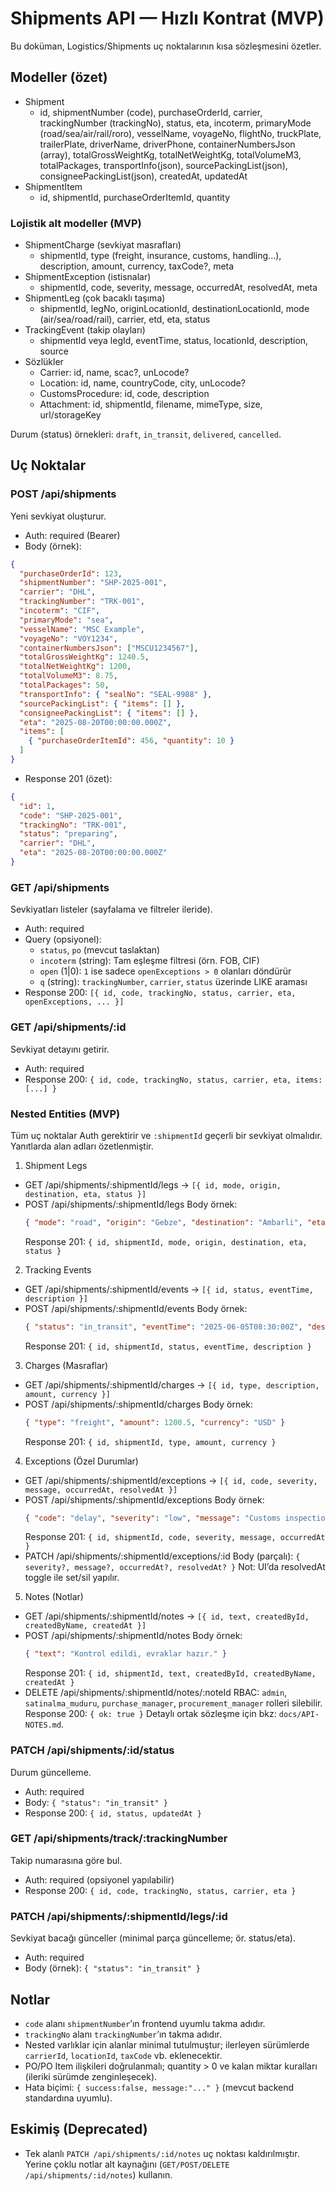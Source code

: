 # Shipments API — Hızlı Kontrat (MVP)

Bu doküman, Logistics/Shipments uç noktalarının kısa sözleşmesini özetler.

## Modeller (özet)
- Shipment
  - id, shipmentNumber (code), purchaseOrderId, carrier, trackingNumber (trackingNo), status, eta, incoterm,
    primaryMode (road/sea/air/rail/roro), vesselName, voyageNo, flightNo, truckPlate, trailerPlate,
    driverName, driverPhone, containerNumbersJson (array), totalGrossWeightKg, totalNetWeightKg, totalVolumeM3,
    totalPackages, transportInfo(json), sourcePackingList(json), consigneePackingList(json), createdAt, updatedAt
- ShipmentItem
  - id, shipmentId, purchaseOrderItemId, quantity

### Lojistik alt modeller (MVP)
- ShipmentCharge (sevkiyat masrafları)
  - shipmentId, type (freight, insurance, customs, handling...), description, amount, currency, taxCode?, meta
- ShipmentException (istisnalar)
  - shipmentId, code, severity, message, occurredAt, resolvedAt, meta
- ShipmentLeg (çok bacaklı taşıma)
  - shipmentId, legNo, originLocationId, destinationLocationId, mode (air/sea/road/rail), carrier, etd, eta, status
- TrackingEvent (takip olayları)
  - shipmentId veya legId, eventTime, status, locationId, description, source
- Sözlükler
  - Carrier: id, name, scac?, unLocode?
  - Location: id, name, countryCode, city, unLocode?
  - CustomsProcedure: id, code, description
  - Attachment: id, shipmentId, filename, mimeType, size, url/storageKey

Durum (status) örnekleri: `draft`, `in_transit`, `delivered`, `cancelled`.

## Uç Noktalar

### POST /api/shipments
Yeni sevkiyat oluşturur.
- Auth: required (Bearer)
- Body (örnek):
```json
{
  "purchaseOrderId": 123,
  "shipmentNumber": "SHP-2025-001",
  "carrier": "DHL",
  "trackingNumber": "TRK-001",
  "incoterm": "CIF",
  "primaryMode": "sea",
  "vesselName": "MSC Example",
  "voyageNo": "VOY1234",
  "containerNumbersJson": ["MSCU1234567"],
  "totalGrossWeightKg": 1240.5,
  "totalNetWeightKg": 1200,
  "totalVolumeM3": 8.75,
  "totalPackages": 50,
  "transportInfo": { "sealNo": "SEAL-9988" },
  "sourcePackingList": { "items": [] },
  "consigneePackingList": { "items": [] },
  "eta": "2025-08-20T00:00:00.000Z",
  "items": [
    { "purchaseOrderItemId": 456, "quantity": 10 }
  ]
}
```
- Response 201 (özet):
```json
{
  "id": 1,
  "code": "SHP-2025-001",
  "trackingNo": "TRK-001",
  "status": "preparing",
  "carrier": "DHL",
  "eta": "2025-08-20T00:00:00.000Z"
}
```

### GET /api/shipments
Sevkiyatları listeler (sayfalama ve filtreler ileride).
- Auth: required
- Query (opsiyonel):
  - `status`, `po` (mevcut taslaktan)
  - `incoterm` (string): Tam eşleşme filtresi (örn. FOB, CIF)
  - `open` (1|0): `1` ise sadece `openExceptions > 0` olanları döndürür
  - `q` (string): `trackingNumber`, `carrier`, `status` üzerinde LIKE araması
- Response 200: `[{ id, code, trackingNo, status, carrier, eta, openExceptions, ... }]`

### GET /api/shipments/:id
Sevkiyat detayını getirir.
- Auth: required
- Response 200: `{ id, code, trackingNo, status, carrier, eta, items: [...] }`

### Nested Entities (MVP)

Tüm uç noktalar Auth gerektirir ve `:shipmentId` geçerli bir sevkiyat olmalıdır. Yanıtlarda alan adları özetlenmiştir.

1) Shipment Legs

- GET /api/shipments/:shipmentId/legs → `[{ id, mode, origin, destination, eta, status }]`
- POST /api/shipments/:shipmentId/legs
  Body örnek:
  ```json
  { "mode": "road", "origin": "Gebze", "destination": "Ambarli", "eta": "2025-06-10T12:00:00Z" }
  ```
  Response 201: `{ id, shipmentId, mode, origin, destination, eta, status }`

2) Tracking Events

- GET /api/shipments/:shipmentId/events → `[{ id, status, eventTime, description }]`
- POST /api/shipments/:shipmentId/events
  Body örnek:
  ```json
  { "status": "in_transit", "eventTime": "2025-06-05T08:30:00Z", "description": "Istanbul TR" }
  ```
  Response 201: `{ id, shipmentId, status, eventTime, description }`

3) Charges (Masraflar)

- GET /api/shipments/:shipmentId/charges → `[{ id, type, description, amount, currency }]`
- POST /api/shipments/:shipmentId/charges
  Body örnek:
  ```json
  { "type": "freight", "amount": 1200.5, "currency": "USD" }
  ```
  Response 201: `{ id, shipmentId, type, amount, currency }`

4) Exceptions (Özel Durumlar)

- GET /api/shipments/:shipmentId/exceptions → `[{ id, code, severity, message, occurredAt, resolvedAt }]`
- POST /api/shipments/:shipmentId/exceptions
  Body örnek:
  ```json
  { "code": "delay", "severity": "low", "message": "Customs inspection" }
  ```
  Response 201: `{ id, shipmentId, code, severity, message, occurredAt }`
- PATCH /api/shipments/:shipmentId/exceptions/:id
  Body (parçalı): `{ severity?, message?, occurredAt?, resolvedAt? }`
  Not: UI’da resolvedAt toggle ile set/sil yapılır.

5) Notes (Notlar)

- GET /api/shipments/:shipmentId/notes → `[{ id, text, createdById, createdByName, createdAt }]`
- POST /api/shipments/:shipmentId/notes
  Body örnek:
  ```json
  { "text": "Kontrol edildi, evraklar hazır." }
  ```
  Response 201: `{ id, shipmentId, text, createdById, createdByName, createdAt }`
- DELETE /api/shipments/:shipmentId/notes/:noteId
  RBAC: `admin`, `satinalma_muduru`, `purchase_manager`, `procurement_manager` rolleri silebilir.
  Response 200: `{ ok: true }`
  Detaylı ortak sözleşme için bkz: `docs/API-NOTES.md`.

### PATCH /api/shipments/:id/status
Durum güncelleme.
- Auth: required
- Body: `{ "status": "in_transit" }`
- Response 200: `{ id, status, updatedAt }`

### GET /api/shipments/track/:trackingNumber
Takip numarasına göre bul.
- Auth: required (opsiyonel yapılabilir)
- Response 200: `{ id, code, trackingNo, status, carrier, eta }`

### PATCH /api/shipments/:shipmentId/legs/:id
Sevkiyat bacağı günceller (minimal parça güncelleme; ör. status/eta).
- Auth: required
- Body (örnek): `{ "status": "in_transit" }`

## Notlar
- `code` alanı `shipmentNumber`’ın frontend uyumlu takma adıdır.
- `trackingNo` alanı `trackingNumber`’ın takma adıdır.
- Nested varlıklar için alanlar minimal tutulmuştur; ilerleyen sürümlerde `carrierId`, `locationId`, `taxCode` vb. eklenecektir.
- PO/PO Item ilişkileri doğrulanmalı; quantity > 0 ve kalan miktar kuralları (ileriki sürümde zenginleşecek).
- Hata biçimi: `{ success:false, message:"..." }` (mevcut backend standardına uyumlu).

## Eskimiş (Deprecated)
- Tek alanlı `PATCH /api/shipments/:id/notes` uç noktası kaldırılmıştır. Yerine çoklu notlar alt kaynağını (`GET/POST/DELETE /api/shipments/:id/notes`) kullanın.

